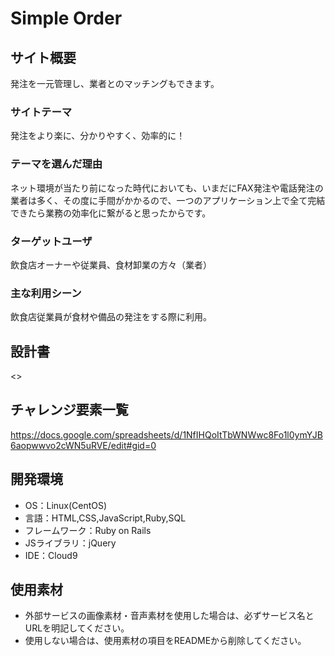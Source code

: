 # Simple Order

## サイト概要
発注を一元管理し、業者とのマッチングもできます。

### サイトテーマ
発注をより楽に、分かりやすく、効率的に！

### テーマを選んだ理由
ネット環境が当たり前になった時代においても、いまだにFAX発注や電話発注の業者は多く、その度に手間がかかるので、一つのアプリケーション上で全て完結できたら業務の効率化に繋がると思ったからです。

### ターゲットユーザ
飲食店オーナーや従業員、食材卸業の方々（業者）

### 主な利用シーン
飲食店従業員が食材や備品の発注をする際に利用。

## 設計書
<>

## チャレンジ要素一覧
https://docs.google.com/spreadsheets/d/1NfIHQoItTbWNWwc8Fo1l0ymYJB6aopwwvo2cWN5uRVE/edit#gid=0

## 開発環境
- OS：Linux(CentOS)
- 言語：HTML,CSS,JavaScript,Ruby,SQL
- フレームワーク：Ruby on Rails
- JSライブラリ：jQuery
- IDE：Cloud9

## 使用素材
- 外部サービスの画像素材・音声素材を使用した場合は、必ずサービス名とURLを明記してください。
- 使用しない場合は、使用素材の項目をREADMEから削除してください。